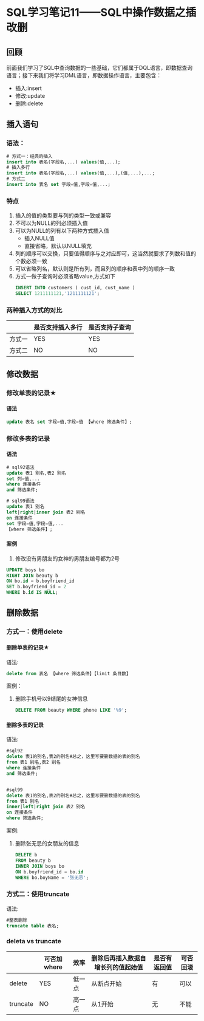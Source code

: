 # SQL学习笔记11——SQL中操作数据之插改删
## 回顾
前面我们学习了SQL中查询数据的一些基础，它们都属于DQL语言，即数据查询语言；接下来我们将学习DML语言，即数据操作语言，主要包含：
* 插入:insert
* 修改:update
* 删除:delete
## 插入语句
### 语法：
```sql
# 方式一：经典的插入
insert into 表名(字段名,...) values(值,...);
# 插入多行
insert into 表名(字段名,...) values(值,...),(值,...),...;
# 方式二
insert into 表名 set 字段=值,字段=值,...;
```
### 特点
1. 插入的值的类型要与列的类型一致或兼容
2. 不可以为NULL的列必须插入值
3. 可以为NULL的列有以下两种方式插入值
	* 插入NULL值
	* 直接省略，默认以NULL填充
4. 列的顺序可以交换，只要值得顺序与之对应即可，这当然就要求了列数和值的个数必须一致
5. 可以省略列名，默认则是所有列，而且列的顺序和表中列的顺序一致
6. 方式一做子查询时必须省略value,方式如下
	```sql
	INSERT INTO customers ( cust_id, cust_name )
	SELECT 1211111121,'1211111121';
	```
### 两种插入方式的对比
||是否支持插入多行|是否支持子查询|
|-|-|-|
|方式一|YES|YES|
|方式二|NO|NO|

## 修改数据
### 修改单表的记录★
#### 语法
```sql
update 表名 set 字段=值,字段=值 【where 筛选条件】;
```
### 修改多表的记录
#### 语法
```sql
# sql92语法
update 表1 别名,表2 别名
set 列=值,...
where 连接条件
and 筛选条件;

# sql99语法
update 表1 别名 
left|right|inner join 表2 别名 
on 连接条件  
set 字段=值,字段=值,... 
【where 筛选条件】;
```
#### 案例
1. 修改没有男朋友的女神的男朋友编号都为2号
```sql
UPDATE boys bo
RIGHT JOIN beauty b
ON bo.id = b.boyfriend_id
SET b.boyfriend_id = 2
WHERE b.id IS NULL;
```
## 删除数据
### 方式一：使用delete
#### 删除单表的记录★
语法:
```sql
delete from 表名 【where 筛选条件】【limit 条目数】
```
案例：
1. 删除手机号以9结尾的女神信息
	```sql
	DELETE FROM beauty WHERE phone LIKE '%9';
	```
#### 删除多表的记录
语法:
```sql
#sql92
delete 表1的别名,表2的别名#总之，这里写要删数据的表的别名
from 表1 别名,表2 别名
where 连接条件
and 筛选条件;


#sql99
delete 表1的别名,表2的别名#总之，这里写要删数据的表的别名
from 表1 别名
inner|left|right join 表2 别名
on 连接条件
where 筛选条件;
```
案例:
1. 删除张无忌的女朋友的信息
	```sql
	DELETE b
	FROM beauty b
	INNER JOIN boys bo
	ON b.boyfriend_id = bo.id
	WHERE bo.boyName = '张无忌';
	```
### 方式二：使用truncate
语法:
```sql
#整表删除
truncate table 表名;
```
### deleta vs truncate
||可否加where|效率|删除后再插入数据自增长列的值起始值|是否有返回值|可否回滚
|-|-|-|-|-|-|
delete|YES|低一点|从断点开始|有|可以
truncate|NO|高一点|从1开始|无|不能